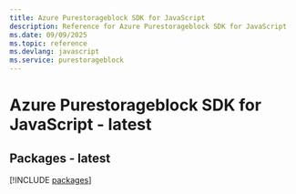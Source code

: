 ```yaml
---
title: Azure Purestorageblock SDK for JavaScript
description: Reference for Azure Purestorageblock SDK for JavaScript
ms.date: 09/09/2025
ms.topic: reference
ms.devlang: javascript
ms.service: purestorageblock
---
```

# Azure Purestorageblock SDK for JavaScript - latest
## Packages - latest
[!INCLUDE [packages](purestorageblock-index.md)]